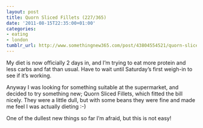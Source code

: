 ```yaml
---
layout: post
title: Quorn Sliced Fillets (227/365)
date: '2011-08-15T22:35:00+01:00'
categories:
- eating
- london
tumblr_url: http://www.somethingnew365.com/post/43804554521/quorn-sliced-fillets-227365
---
```

My diet is now officially 2 days in, and I’m trying to eat more protein and less carbs and fat than usual. Have to wait until Saturday’s first weigh-in to see if it’s working.

Anyway I was looking for something suitable at the supermarket, and decided to try something new; Quorn Sliced Fillets, which fitted the bill nicely. They were a little dull, but with some beans they were fine and made me feel I was actually dieting :-)

One of the dullest new things so far I’m afraid, but this is not easy!
